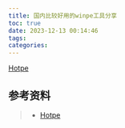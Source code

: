 ```yaml
---
title: 国内比较好用的winpe工具分享
toc: true
date: 2023-12-13 00:14:46
tags:
categories:
---
```


[Hotpe](https://docs.hotpe.top/)



## 参考资料
> - [Hotpe](https://docs.hotpe.top/)
